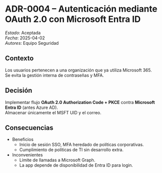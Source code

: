 # ADR-0004 – Autenticación mediante OAuth 2.0 con Microsoft Entra ID

*Estado*: Aceptada  
*Fecha*: 2025-04-02  
*Autores*: Equipo Seguridad

## Contexto
Los usuarios pertenecen a una organización que ya utiliza Microsoft 365.  
Se evita la gestión interna de contraseñas y MFA.

## Decisión
Implementar flujo **OAuth 2.0 Authorization Code + PKCE** contra **Microsoft Entra ID** (antes Azure AD).  
Almacenar únicamente el MSFT UID y el correo.

## Consecuencias
* Beneficios  
  * Inicio de sesión SSO, MFA heredado de políticas corporativas.  
  * Cumplimiento de políticas de TI sin desarrollo extra.  
* Inconvenientes  
  * Límite de llamadas a Microsoft Graph.  
  * La app depende de disponibilidad de Entra ID para login.  
